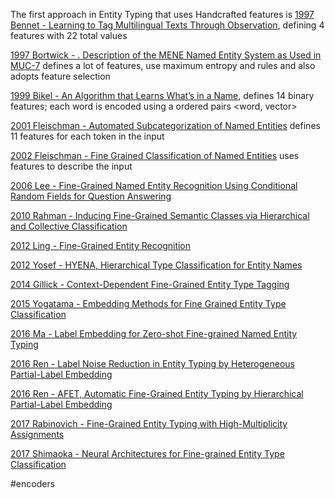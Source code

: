 The first approach in Entity Typing that uses Handcrafted features is [1997 Bennet - Learning to Tag Multilingual Texts Through Observation](obsidian://open?vault=Entity_typing_sota&file=paper%2F1997%20Bennet%20-%20Learning%20to%20Tag%20Multilingual%20Texts%20Through%20Observation), defining 4 features with 22 total values

[1997 Bortwick - . Description of the MENE Named Entity System as Used in MUC-7](obsidian://open?vault=Entity_typing_sota&file=paper%2F1997%20Bortwick%20-%20.%20Description%20of%20the%20MENE%20Named%20Entity%20System%20as%20Used%20in%20MUC-7) defines a lot of features, use maximum entropy and rules and also adopts feature selection

[1999 Bikel - An Algorithm that Learns What’s in a Name](obsidian://open?vault=Entity_typing_sota&file=paper%2F1999%20Bikel%20-%20An%20Algorithm%20that%20Learns%20What%E2%80%99s%20in%20a%20Name), defines 14 binary features; each word is encoded using a ordered pairs <word, vector>

[2001 Fleischman - Automated Subcategorization of Named Entities](obsidian://open?vault=Entity_typing_sota&file=paper%2F2001%20Fleischman%20-%20Automated%20Subcategorization%20of%20Named%20Entities) defines 11 features for each token in the input

[2002 Fleischman - Fine Grained Classification of Named Entities](obsidian://open?vault=Entity_typing_sota&file=paper%2F2002%20Fleischman%20-%20Fine%20Grained%20Classification%20of%20Named%20Entities) uses features to describe the input

[2006 Lee - Fine-Grained Named Entity Recognition Using Conditional Random Fields for Question Answering](obsidian://open?vault=Entity_typing_sota&file=paper%2F2006%20Lee%20-%20Fine-Grained%20Named%20Entity%20Recognition%20Using%20Conditional%20Random%20Fields%20for%20Question%20Answering)

[2010 Rahman - Inducing Fine-Grained Semantic Classes via Hierarchical and Collective Classification](obsidian://open?vault=Entity_typing_sota&file=paper%2F2010%20Rahman%20-%20Inducing%20Fine-Grained%20Semantic%20Classes%20via%20Hierarchical%20and%20Collective%20Classification)

[2012 Ling - Fine-Grained Entity Recognition](obsidian://open?vault=Entity_typing_sota&file=paper%2F2012%20Ling%20-%20Fine-Grained%20Entity%20Recognition)

[2012 Yosef - HYENA, Hierarchical Type Classification for Entity Names](obsidian://open?vault=Entity_typing_sota&file=paper%2F2012%20Yosef%20-%20HYENA%2C%20Hierarchical%20Type%20Classification%20for%20Entity%20Names)

[2014 Gillick - Context-Dependent Fine-Grained Entity Type Tagging](obsidian://open?vault=Entity_typing_sota&file=paper%2F2014%20Gillick%20-%20Context-Dependent%20Fine-Grained%20Entity%20Type%20Tagging)

[2015 Yogatama - Embedding Methods for Fine Grained Entity Type Classification](obsidian://open?vault=Entity_typing_sota&file=paper%2F2015%20Yogatama%20-%20Embedding%20Methods%20for%20Fine%20Grained%20Entity%20Type%20Classification)

[2016 Ma - Label Embedding for Zero-shot Fine-grained Named Entity Typing](obsidian://open?vault=Entity_typing_sota&file=paper%2F2016%20Ma%20-%20Label%20Embedding%20for%20Zero-shot%20Fine-grained%20Named%20Entity%20Typing)

[2016 Ren  - Label Noise Reduction in Entity Typing by Heterogeneous Partial-Label Embedding](obsidian://open?vault=Entity_typing_sota&file=paper%2F2016%20Ren%20%20-%20Label%20Noise%20Reduction%20in%20Entity%20Typing%20by%20Heterogeneous%20Partial-Label%20Embedding)

[2016 Ren - AFET, Automatic Fine-Grained Entity Typing by Hierarchical Partial-Label Embedding](obsidian://open?vault=Entity_typing_sota&file=paper%2F2016%20Ren%20-%20AFET%2C%20Automatic%20Fine-Grained%20Entity%20Typing%20by%20Hierarchical%20Partial-Label%20Embedding)

[2017 Rabinovich - Fine-Grained Entity Typing with High-Multiplicity Assignments](obsidian://open?vault=Entity_typing_sota&file=paper%2F2017%20Rabinovich%20-%20Fine-Grained%20Entity%20Typing%20with%20High-Multiplicity%20Assignments)

[2017 Shimaoka - Neural Architectures for Fine-grained Entity Type Classification](obsidian://open?vault=Entity_typing_sota&file=paper%2F2017%20Shimaoka%20-%20Neural%20Architectures%20for%20Fine-grained%20Entity%20Type%20Classification)

#encoders
